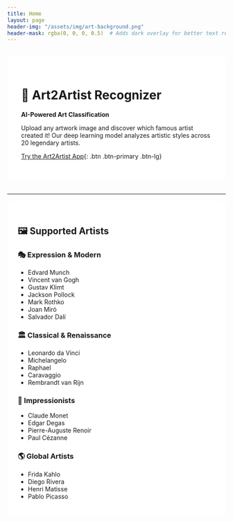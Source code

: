 ```yaml
---
title: Home
layout: page
header-img: "/assets/img/art-background.png"
header-mask: rgba(0, 0, 0, 0.5)  # Adds dark overlay for better text readability
---
```


<style>
.hero-content {
    background: rgba(255, 255, 255, 0.95);
    padding: 2rem;
    border-radius: 10px;
    margin: 2rem 0;
}
.artist-section {
    background: rgba(255, 255, 255, 0.9);
    padding: 1.5rem;
    border-radius: 8px;
    margin: 1rem 0;
}
</style>

<div class="hero-content">

# 🎨 Art2Artist Recognizer

**AI-Powered Art Classification**

Upload any artwork image and discover which famous artist created it! Our deep learning model analyzes artistic styles across 20 legendary artists.

[Try the Art2Artist App](/art2artist_recognizer.html){: .btn .btn-primary .btn-lg}

</div>

---

<div class="artist-section">

## 🖼️ Supported Artists

<div class="row">
<div class="col-md-6">

### 🎭 Expression & Modern
- Edvard Munch
- Vincent van Gogh  
- Gustav Klimt
- Jackson Pollock
- Mark Rothko
- Joan Miró
- Salvador Dalí

</div>
<div class="col-md-6">

### 🏛️ Classical & Renaissance
- Leonardo da Vinci
- Michelangelo
- Raphael
- Caravaggio
- Rembrandt van Rijn

</div>
</div>

<div class="row">
<div class="col-md-6">

### 🌅 Impressionists
- Claude Monet
- Edgar Degas
- Pierre-Auguste Renoir
- Paul Cézanne

</div>
<div class="col-md-6">

### 🌎 Global Artists
- Frida Kahlo
- Diego Rivera
- Henri Matisse
- Pablo Picasso

</div>
</div>

</div>